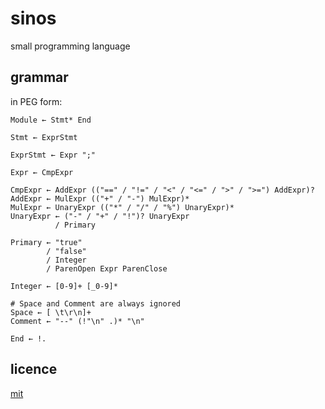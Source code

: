 # sinos

small programming language

## grammar

in PEG form:

```text
Module ← Stmt* End

Stmt ← ExprStmt

ExprStmt ← Expr ";"

Expr ← CmpExpr

CmpExpr ← AddExpr (("==" / "!=" / "<" / "<=" / ">" / ">=") AddExpr)?
AddExpr ← MulExpr (("+" / "-") MulExpr)*
MulExpr ← UnaryExpr (("*" / "/" / "%") UnaryExpr)*
UnaryExpr ← ("-" / "+" / "!")? UnaryExpr
          / Primary

Primary ← "true"
        / "false"
        / Integer
        / ParenOpen Expr ParenClose

Integer ← [0-9]+ [_0-9]*

# Space and Comment are always ignored
Space ← [ \t\r\n]+
Comment ← "--" (!"\n" .)* "\n" 

End ← !.
```

## licence

[mit](LICENSE.txt)
